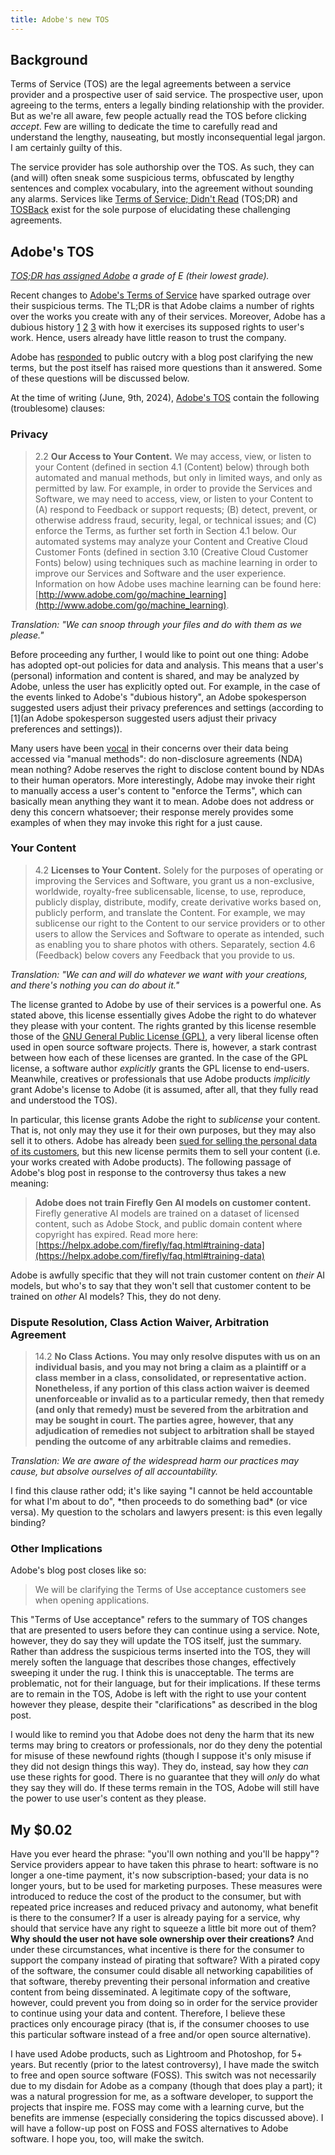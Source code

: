 ```yaml
---
title: Adobe's new TOS
---
```

## Background
Terms of Service (TOS) are the legal agreements between a service provider and a prospective user of said service. The prospective user, upon agreeing to the terms, enters a legally binding relationship with the provider. But as we're all aware, few people actually read the TOS before clicking *accept*. Few are willing to dedicate the time to carefully read and understand the lengthy, nauseating, but mostly inconsequential legal jargon. I am certainly guilty of this.

The service provider has sole authorship over the TOS. As such, they can (and will) often sneak some suspicious terms, obfuscated by lengthy sentences and complex vocabulary, into the agreement without sounding any alarms. Services like [Terms of Service; Didn't Read](https://tosdr.org) (TOS;DR) and [TOSBack](https://tosback.org/) exist for the sole purpose of elucidating these challenging agreements. 
## Adobe's TOS
*[TOS;DR has assigned Adobe](https://tosdr.org/en/service/417) a grade of E (their lowest grade).*

Recent changes to [Adobe's Terms of Service](https://www.adobe.com/legal/terms.html) have sparked outrage over their suspicious terms. The TL;DR is that Adobe claims a number of rights over the works you create with any of their services. Moreover, Adobe has a dubious history [1](https://www.techradar.com/news/adobe-is-almost-definitely-using-your-content-to-train-ai) [2](https://techcrunch.com/2023/01/06/is-adobe-using-your-photos-to-train-its-ai-its-complicated/) [3](https://x.com/Stretchedwiener/status/1799093882619347262) with how it exercises its supposed rights to user's work. Hence, users already have little reason to trust the company.

Adobe has [responded](https://blog.adobe.com/en/publish/2024/06/06/clarification-adobe-terms-of-use) to public outcry with a blog post clarifying the new terms, but the post itself has raised more questions than it answered. Some of these questions will be discussed below.

At the time of writing (June, 9th, 2024), [Adobe's TOS](https://www.adobe.com/legal/terms.html) contain the following (troublesome) clauses:
### Privacy
> 2.2 **Our Access to Your Content.** We may access, view, or listen to your Content (defined in section 4.1 (Content) below) through both automated and manual methods, but only in limited ways, and only as permitted by law. For example, in order to provide the Services and Software, we may need to access, view, or listen to your Content to (A) respond to Feedback or support requests; (B) detect, prevent, or otherwise address fraud, security, legal, or technical issues; and (C) enforce the Terms, as further set forth in Section 4.1 below. Our automated systems may analyze your Content and Creative Cloud Customer Fonts (defined in section 3.10 (Creative Cloud Customer Fonts) below) using techniques such as machine learning in order to improve our Services and Software and the user experience. Information on how Adobe uses machine learning can be found here: [http://www.adobe.com/go/machine_learning](http://www.adobe.com/go/machine_learning).

*Translation: "We can snoop through your files and do with them as we please."*

Before proceeding any further, I would like to point out one thing: Adobe has adopted opt-out policies for data and analysis. This means that a user's (personal) information and content is shared, and may be analyzed by Adobe, unless the user has explicitly opted out. For example, in the case of the events linked to Adobe's "dubious history", an Adobe spokesperson suggested users adjust their privacy preferences and settings (according to [1](an Adobe spokesperson suggested users adjust their privacy preferences and settings)).

Many users have been [vocal](https://9to5mac.com/2024/06/06/change-to-adobe-terms-amp-conditions/) in their concerns over their data being accessed via "manual methods": do non-disclosure agreements (NDA) mean nothing? Adobe reserves the right to disclose content bound by NDAs to their human operators. More interestingly, Adobe may invoke their right to manually access a user's content to "enforce the Terms", which can basically mean anything they want it to mean. Adobe does not address or deny this concern whatsoever; their response merely provides some examples of when they may invoke this right for a just cause. 
### Your Content
> 4.2 **Licenses to Your Content.** Solely for the purposes of operating or improving the Services and Software, you grant us a non-exclusive, worldwide, royalty-free sublicensable, license, to use, reproduce, publicly display, distribute, modify, create derivative works based on, publicly perform, and translate the Content. For example, we may sublicense our right to the Content to our service providers or to other users to allow the Services and Software to operate as intended, such as enabling you to share photos with others. Separately, section 4.6 (Feedback) below covers any Feedback that you provide to us.

*Translation: "We can and will do whatever we want with your creations, and there's nothing you can do about it."*

The license granted to Adobe by use of their services is a powerful one. As stated above, this license essentially gives Adobe the right to do whatever they please with your content. The rights granted by this license resemble those of the [GNU General Public License (GPL)](https://www.gnu.org/licenses/gpl-3.0.en.html), a very liberal license often used in open source software projects. There is, however, a stark contrast between how each of these licenses are granted. In the case of the GPL license, a software author *explicitly* grants the GPL license to end-users. Meanwhile, creatives or professionals that use Adobe products *implicitly* grant Adobe's license to Adobe (it is assumed, after all, that they fully read and understood the TOS). 

In particular, this license grants Adobe the right to *sublicense* your content. That is, not only may they use it for their own purposes, but they may also sell it to others. Adobe has already been [sued for selling the personal data of its customers](https://petapixel.com/2023/12/14/adobe-sued-by-watchdog-over-mass-data-collection-of-dutch-citizens/), but this new license permits them to sell your content (i.e. your works created with Adobe products). The following passage of Adobe's blog post in response to the controversy thus takes a new meaning:

> **Adobe does not train Firefly Gen AI models on customer content.** Firefly generative AI models are trained on a dataset of licensed content, such as Adobe Stock, and public domain content where copyright has expired. Read more here: [https://helpx.adobe.com/firefly/faq.html#training-data](https://helpx.adobe.com/firefly/faq.html#training-data)

Adobe is awfully specific that they will not train customer content on *their* AI models, but who's to say that they won't sell that customer content to be trained on *other* AI models? This, they do not deny.
### Dispute Resolution, Class Action Waiver, Arbitration Agreement
> 14.2 **No Class Actions. You may only resolve disputes with us on an individual basis, and you may not bring a claim as a plaintiff or a class member in a class, consolidated, or representative action. Nonetheless, if any portion of this class action waiver is deemed unenforceable or invalid as to a particular remedy, then that remedy (and only that remedy) must be severed from the arbitration and may be sought in court. The parties agree, however, that any adjudication of remedies not subject to arbitration shall be stayed pending the outcome of any arbitrable claims and remedies.**

*Translation: We are aware of the widespread harm our practices may cause, but absolve ourselves of all accountability.*

I find this clause rather odd; it's like saying "I cannot be held accountable for what I'm about to do", \*then proceeds to do something bad\* (or vice versa). My question to the scholars and lawyers present: is this even legally binding? 
### Other Implications
Adobe's blog post closes like so: 

> We will be clarifying the Terms of Use acceptance customers see when opening applications.

This "Terms of Use acceptance" refers to the summary of TOS changes that are presented to users before they can continue using a service. Note, however, they do say they will update the TOS itself, just the summary. Rather than address the suspicious terms inserted into the TOS, they will merely soften the language that describes those changes, effectively sweeping it under the rug. I think this is unacceptable. The terms are problematic, not for their language, but for their implications. If these terms are to remain in the TOS, Adobe is left with the right to use your content however they please, despite their "clarifications" as described in the blog post. 

I would like to remind you that Adobe does not deny the harm that its new terms may bring to creators or professionals, nor do they deny the potential for misuse of these newfound rights (though I suppose it's only misuse if they did not design things this way). They do, instead, say how they *can* use these rights for good. There is no guarantee that they will *only* do what they say they will do. If these terms remain in the TOS, Adobe will still have the power to use user's content as they please.
## My $0.02
Have you ever heard the phrase: "you'll own nothing and you'll be happy"? Service providers appear to have taken this phrase to heart: software is no longer a one-time payment, it's now subscription-based; your data is no longer yours, but to be used for marketing purposes. These measures were introduced to reduce the cost of the product to the consumer, but with repeated price increases and reduced privacy and autonomy, what benefit is there to the consumer? If a user is already paying for a service, why should that service have any right to squeeze a little bit more out of them? **Why should the user not have sole ownership over their creations?** And under these circumstances, what incentive is there for the consumer to support the company instead of pirating that software? With a pirated copy of the software, the consumer could disable all networking capabilities of that software, thereby preventing their personal information and creative content from being disseminated. A legitimate copy of the software, however, could prevent you from doing so in order for the service provider to continue using your data and content. Therefore, I believe these practices only encourage piracy (that is, if the consumer chooses to use this particular software instead of a free and/or open source alternative). 

I have used Adobe products, such as Lightroom and Photoshop, for 5+ years. But recently (prior to the latest controversy), I have made the switch to free and open source software (FOSS). This switch was not necessarily due to my disdain for Adobe as a company (though that does play a part); it was a natural progression for me, as a software developer, to support the projects that inspire me. FOSS may come with a learning curve, but the benefits are immense (especially considering the topics discussed above). I will have a follow-up post on FOSS and FOSS alternatives to Adobe software. I hope you, too, will make the switch.